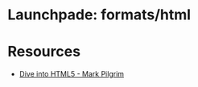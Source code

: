 # Launchpade: formats/html

# Resources
  * [Dive into HTML5 - Mark Pilgrim](http://diveinto.html5doctor.com/)